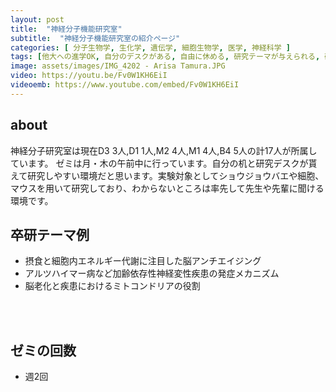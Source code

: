 ```yaml
---
layout: post
title:  "神経分子機能研究室"
subtitle:  "神経分子機能研究室の紹介ページ"
categories: [ 分子生物学, 生化学, 遺伝学, 細胞生物学, 医学, 神経科学 ]
tags: [他大への進学OK, 自分のデスクがある, 自由に休める, 研究テーマが与えられる, 研究テーマを自分で決める, ゼミ英語, イベントあり ]
image: assets/images/IMG_4202 - Arisa Tamura.JPG
video: https://youtu.be/Fv0W1KH6EiI
videoemb: https://www.youtube.com/embed/Fv0W1KH6EiI
---
```


## about
神経分子研究室は現在D3 3人,D1 1人,M2 4人,M1 4人,B4 5人の計17人が所属しています。
ゼミは月・木の午前中に行っています。自分の机と研究デスクが貰えて研究しやすい環境だと思います。実験対象としてショウジョウバエや細胞、マウスを用いて研究しており、わからないところは率先して先生や先輩に聞ける環境です。

## 卒研テーマ例
- 摂食と細胞内エネルギー代謝に注目した脳アンチエイジング
- アルツハイマー病など加齢依存性神経変性疾患の発症メカニズム
- 脳老化と疾患におけるミトコンドリアの役割

<br /><br />
   
## ゼミの回数
- 週2回
<br /><br />
